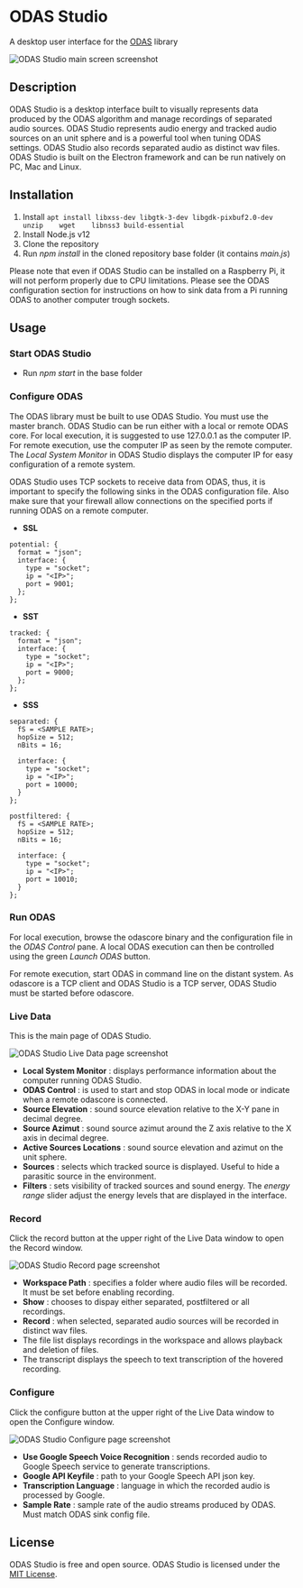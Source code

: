 # ODAS Studio
A desktop user interface for the [ODAS](https://github.com/introlab/odas) library

![ODAS Studio main screen screenshot](/screenshots/main.png)

## Description
ODAS Studio is a desktop interface built to visually represents data produced by the ODAS algorithm and manage recordings of separated audio sources. ODAS Studio represents audio energy and tracked audio sources on an unit sphere and is a powerful tool when tuning ODAS settings. ODAS Studio also records separated audio as distinct wav files. ODAS Studio is built on the Electron framework and can be run natively on PC, Mac and Linux.

## Installation
1. Install `apt install libxss-dev libgtk-3-dev libgdk-pixbuf2.0-dev unzip    wget    libnss3 build-essential `
1. Install Node.js v12
1. Clone the repository
1. Run _npm install_ in the cloned repository base folder (it contains _main.js_)

Please note that even if ODAS Studio can be installed on a Raspberry Pi, it will not perform properly due to CPU limitations. Please see the ODAS configuration section for instructions on how to sink data from a Pi running ODAS to another computer trough sockets.

## Usage
### Start ODAS Studio
* Run _npm start_ in the base folder

### Configure ODAS
The ODAS library must be built to use ODAS Studio. You must use the master branch. ODAS Studio can be run either with a local or remote ODAS core. For local execution, it is suggested to use 127.0.0.1 as the computer IP. For remote execution, use the computer IP as seen by the remote computer. The _Local System Monitor_ in ODAS Studio displays the computer IP for easy configuration of a remote system.

ODAS Studio uses TCP sockets to receive data from ODAS, thus, it is important to specify the following sinks in the ODAS configuration file. Also make sure that your firewall allow connections on the specified ports if running ODAS on a remote computer.
* **SSL**
```
potential: {
  format = "json";
  interface: {
    type = "socket";
    ip = "<IP>";
    port = 9001;
  };
};
```
* **SST**
```
tracked: {
  format = "json";
  interface: {
    type = "socket";
    ip = "<IP>";
    port = 9000;
  };
};
```
* **SSS**
```
separated: {
  fS = <SAMPLE RATE>;
  hopSize = 512;
  nBits = 16;        

  interface: {
    type = "socket";
    ip = "<IP>";
    port = 10000;
  }        
};

postfiltered: {
  fS = <SAMPLE RATE>;
  hopSize = 512;
  nBits = 16;        

  interface: {
    type = "socket";
    ip = "<IP>";
    port = 10010;
  }        
};
```

### Run ODAS
For local execution, browse the odascore binary and the configuration file in the _ODAS Control_ pane. A local ODAS execution can then be controlled using the green _Launch ODAS_ button.

For remote execution, start ODAS in command line on the distant system. As odascore is a TCP client and ODAS Studio is a TCP server, ODAS Studio must be started before odascore.

### Live Data
This is the main page of ODAS Studio.

![ODAS Studio Live Data page screenshot](/screenshots/live_data.png)

* **Local System Monitor** : displays performance information about the computer running ODAS Studio.
* **ODAS Control** : is used to start and stop ODAS in local mode or indicate when a remote odascore is connected.
* **Source Elevation** : sound source elevation relative to the X-Y pane in decimal degree.
* **Source Azimut** : sound source azimut around the Z axis relative to the X axis in decimal degree.
* **Active Sources Locations** : sound source elevation and azimut on the unit sphere.
* **Sources** : selects which tracked source is displayed. Useful to hide a parasitic source in the environment.
* **Filters** : sets visibility of tracked sources and sound energy. The _energy range_ slider adjust the energy levels that are displayed in the interface.

### Record
Click the record button at the upper right of the Live Data window to open the Record window.

![ODAS Studio Record page screenshot](/screenshots/record.png)

* **Workspace Path** : specifies a folder where audio files will be recorded. It must be set before enabling recording.
* **Show** : chooses to dispay either separated, postfiltered or all recordings.
* **Record** : when selected, separated audio sources will be recorded in distinct wav files.
* The file list displays recordings in the workspace and allows playback and deletion of files.
* The transcript displays the speech to text transcription of the hovered recording.

### Configure
Click the configure button at the upper right of the Live Data window to open the Configure window.

![ODAS Studio Configure page screenshot](/screenshots/configure.png)

* **Use Google Speech Voice Recognition** : sends recorded audio to Google Speech service to generate transcriptions.
* **Google API Keyfile** : path to your Google Speech API json key.
* **Transcription Language** : language in which the recorded audio is processed by Google.
* **Sample Rate** : sample rate of the audio streams produced by ODAS. Must match ODAS sink config file.

## License
ODAS Studio is free and open source. ODAS Studio is licensed under the [MIT License](/LICENSE).
